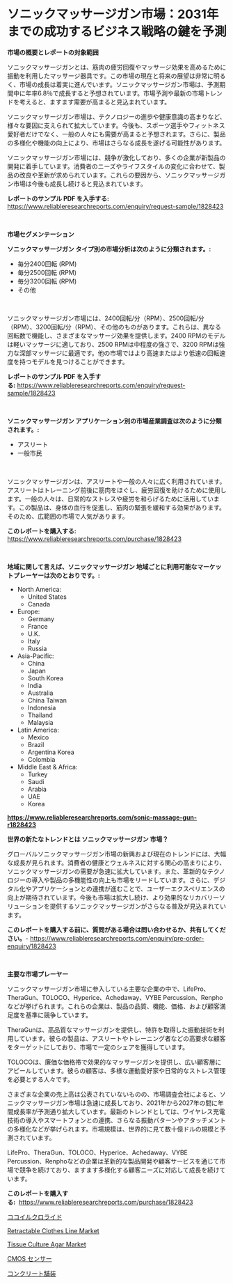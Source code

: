 <p><h1>ソニックマッサージガン市場：2031年までの成功するビジネス戦略の鍵を予測</h1></p><p><strong>市場の概要とレポートの対象範囲</strong></p>
<p><p>ソニックマッサージガンとは、筋肉の疲労回復やマッサージ効果を高めるために振動を利用したマッサージ器具です。この市場の現在と将来の展望は非常に明るく、市場の成長は着実に進んでいます。ソニックマッサージガン市場は、予測期間中に年率6.8％で成長すると予想されています。市場予測や最新の市場トレンドを考えると、ますます需要が高まると見込まれています。</p><p>ソニックマッサージガン市場は、テクノロジーの進歩や健康意識の高まりなど、様々な要因に支えられて拡大しています。今後も、スポーツ選手やフィットネス愛好者だけでなく、一般の人々にも需要が高まると予想されます。さらに、製品の多様化や機能の向上により、市場はさらなる成長を遂げる可能性があります。</p><p>ソニックマッサージガン市場には、競争が激化しており、多くの企業が新製品の開発に着手しています。消費者のニーズやライフスタイルの変化に合わせて、製品の改良や革新が求められています。これらの要因から、ソニックマッサージガン市場は今後も成長し続けると見込まれています。</p></p>
<p><strong>レポートのサンプル PDF を入手する:</strong> <a href="https://www.reliableresearchreports.com/enquiry/request-sample/1828423">https://www.reliableresearchreports.com/enquiry/request-sample/1828423</a></p>
<p>&nbsp;</p>
<p><strong>市場セグメンテーション</strong></p>
<p><strong>ソニックマッサージガン タイプ別の市場分析は次のように分類されます。:</strong></p>
<p><ul><li>毎分2400回転 (RPM)</li><li>毎分2500回転 (RPM)</li><li>毎分3200回転 (RPM)</li><li>その他</li></ul></p>
<p>&nbsp;</p>
<p><p>ソニックマッサージガン市場には、2400回転/分（RPM）、2500回転/分（RPM）、3200回転/分（RPM）、その他のものがあります。これらは、異なる回転数で機能し、さまざまなマッサージ効果を提供します。2400 RPMのモデルは軽いマッサージに適しており、2500 RPMは中程度の強さで、3200 RPMは強力な深部マッサージに最適です。他の市場ではより高速またはより低速の回転速度を持つモデルを見つけることができます。</p></p>
<p><strong>レポートのサンプル PDF を入手する:</strong>&nbsp;<a href="https://www.reliableresearchreports.com/enquiry/request-sample/1828423">https://www.reliableresearchreports.com/enquiry/request-sample/1828423</a></p>
<p>&nbsp;</p>
<p><strong> ソニックマッサージガン アプリケーション別の市場産業調査は次のように分類されます。:</strong></p>
<p><ul><li>アスリート</li><li>一般市民</li></ul></p>
<p>&nbsp;</p>
<p><p>ソニックマッサージガンは、アスリートや一般の人々に広く利用されています。アスリートはトレーニング前後に筋肉をほぐし、疲労回復を助けるために使用します。一般の人々は、日常的なストレスや疲労を和らげるために活用しています。この製品は、身体の血行を促進し、筋肉の緊張を緩和する効果があります。そのため、広範囲の市場で人気があります。</p></p>
<p><strong>このレポートを購入する:</strong>&nbsp; <a href="https://www.reliableresearchreports.com/purchase/1828423">https://www.reliableresearchreports.com/purchase/1828423</a></p>
<p>&nbsp;</p>
<p><strong>地域に関して言えば、ソニックマッサージガン 地域ごとに利用可能なマーケットプレーヤーは次のとおりです。:</strong></p>
<p><ul>
    <li>
        North America:
        <ul>
            <li>United States</li>
            <li>Canada</li>
        </ul>
    </li>
    <li>
        Europe:
        <ul>
            <li>Germany</li>
            <li>France</li>
            <li>U.K.</li>
            <li>Italy</li>
            <li>Russia</li>
        </ul>
    </li>
    <li>
        Asia-Pacific:
        <ul>
            <li>China</li>
            <li>Japan</li>
            <li>South Korea</li>
            <li>India</li>
            <li>Australia</li>
            <li>China Taiwan</li>
            <li>Indonesia</li>
            <li>Thailand</li>
            <li>Malaysia</li>
        </ul>
    </li>
    <li>
        Latin America:
        <ul>
            <li>Mexico</li>
            <li>Brazil</li>
            <li>Argentina Korea</li>
            <li>Colombia</li>
        </ul>
    </li>
    <li>
        Middle East & Africa:
        <ul>
            <li>Turkey</li>
            <li>Saudi</li>
            <li>Arabia</li>
            <li>UAE</li>
            <li>Korea</li>
        </ul>
    </li>
    </ul></p>
<p><strong><a href="https://www.reliableresearchreports.com/sonic-massage-gun-r1828423">https://www.reliableresearchreports.com/sonic-massage-gun-r1828423</a></strong>&nbsp;</p>
<p><strong>世界の新たなトレンドとは ソニックマッサージガン 市場？</strong></p>
<p><p>グローバルソニックマッサージガン市場の新興および現在のトレンドには、大幅な成長が見られます。消費者の健康とウェルネスに対する関心の高まりにより、ソニックマッサージガンの需要が急速に拡大しています。また、革新的なテクノロジーの導入や製品の多機能性の向上も市場をリードしています。さらに、デジタル化やアプリケーションとの連携が進むことで、ユーザーエクスペリエンスの向上が期待されています。今後も市場は拡大し続け、より効果的なリカバリーソリューションを提供するソニックマッサージガンがさらなる普及が見込まれています。</p></p>
<p><strong>このレポートを購入する前に、質問がある場合は問い合わせるか、共有してください。</strong>- <a href="https://www.reliableresearchreports.com/enquiry/pre-order-enquiry/1828423">https://www.reliableresearchreports.com/enquiry/pre-order-enquiry/1828423</a></p>
<p>&nbsp;</p>
<p><strong>主要な市場プレーヤー</strong></p>
<p><p>ソニックマッサージガン市場に参入している主要な企業の中で、LifePro、TheraGun、TOLOCO、Hyperice、Achedaway、VYBE Percussion、Renphoなどが挙げられます。これらの企業は、製品の品質、機能、価格、および顧客満足度を基準に競争しています。</p><p>TheraGunは、高品質なマッサージガンを提供し、特許を取得した振動技術を利用しています。彼らの製品は、アスリートやトレーニング者などの高要求な顧客をターゲットにしており、市場で一定のシェアを獲得しています。</p><p>TOLOCOは、廉価な価格帯で効果的なマッサージガンを提供し、広い顧客層にアピールしています。彼らの顧客は、多様な運動愛好家や日常的なストレス管理を必要とする人々です。</p><p>さまざまな企業の売上高は公表されていないものの、市場調査会社によると、ソニックマッサージガン市場は急速に成長しており、2021年から2027年の間に年間成長率が予測通り拡大しています。最新のトレンドとしては、ワイヤレス充電技術の導入やスマートフォンとの連携、さらなる振動パターンやアタッチメントの多様化などが挙げられます。市場規模は、世界的に見て数十億ドルの規模と予測されています。</p><p>LifePro、TheraGun、TOLOCO、Hyperice、Achedaway、VYBE Percussion、Renphoなどの企業は革新的な製品開発や顧客サービスを通じて市場で競争を続けており、ますます多様化する顧客ニーズに対応して成長を続けています。</p></p>
<p><strong>このレポートを購入する:</strong>&nbsp;&nbsp;<a href="https://www.reliableresearchreports.com/purchase/1828423">https://www.reliableresearchreports.com/purchase/1828423</a></p>
<p><p><a href="https://github.com/roulaayoub-saad/Market-Research-Report-List-1/blob/main/410808232516.md">ココイルクロライド</a></p><p><a href="https://www.linkedin.com/pulse/retractable-clothes-line-market-comprehensive-assessment-judxe?trackingId=t38t8SSWC6r7UiS2S97fRg%3D%3D">Retractable Clothes Line Market</a></p><p><a href="https://www.linkedin.com/pulse/tissue-culture-agar-market-comprehensive-assessment-type-kjf9e?trackingId=kewYk2dbYlYE8Za4MK6hMA%3D%3D">Tissue Culture Agar Market</a></p><p><a href="https://medium.com/@jodyomenick9056/cmos%E3%82%BB%E3%83%B3%E3%82%B5%E3%83%BC%E5%B8%82%E5%A0%B4%E3%81%AE%E3%83%A1%E3%83%88%E3%83%AA%E3%82%AF%E3%82%B9%E3%82%92%E8%A7%A3%E8%AA%AD%E3%81%99%E3%82%8B-%E5%B8%82%E5%A0%B4%E3%82%B7%E3%82%A7%E3%82%A2-%E3%83%88%E3%83%AC%E3%83%B3%E3%83%89-%E3%81%8A%E3%82%88%E3%81%B3%E6%88%90%E9%95%B7%E3%83%91%E3%82%BF%E3%83%BC%E3%83%B3-5a1e4b8690d6">CMOS センサー</a></p><p><a href="https://medium.com/@adaming121/%E3%82%B3%E3%83%B3%E3%82%AF%E3%83%AA%E3%83%BC%E3%83%88%E8%88%97%E8%A3%85%E3%83%96%E3%83%AD%E3%83%83%E3%82%AF%E5%B8%82%E5%A0%B4%E3%81%AF-%E5%B8%82%E5%A0%B4%E3%82%B7%E3%82%A7%E3%82%A2-%E3%82%B5%E3%82%A4%E3%82%BA-%E3%81%9D%E3%81%97%E3%81%A62031%E5%B9%B4%E3%81%BE%E3%81%A7%E3%81%AE%E4%BA%88%E6%83%B3%E4%BA%88%E6%B8%AC%E3%81%AB%E7%84%A6%E7%82%B9%E3%82%92%E5%BD%93%E3%81%A6%E3%81%A6%E3%81%84%E3%81%BE%E3%81%99-9451f6a03159">コンクリート舗装</a></p></p>